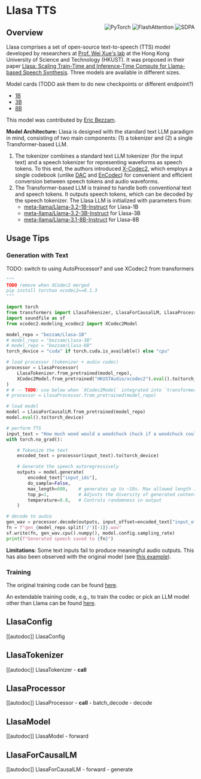 <!--Copyright 2025 The HuggingFace Team. All rights reserved.

Licensed under the Apache License, Version 2.0 (the "License"); you may not use this file except in compliance with
the License. You may obtain a copy of the License at

http://www.apache.org/licenses/LICENSE-2.0

Unless required by applicable law or agreed to in writing, software distributed under the License is distributed on
an "AS IS" BASIS, WITHOUT WARRANTIES OR CONDITIONS OF ANY KIND, either express or implied. See the License for the
specific language governing permissions and limitations under the License.

⚠️ Note that this file is in Markdown but contain specific syntax for our doc-builder (similar to MDX) that may not be
rendered properly in your Markdown viewer.

-->

# Llasa TTS

<div style="float: right;">
    <div class="flex flex-wrap space-x-1">
        <img alt="PyTorch" src="https://img.shields.io/badge/PyTorch-DE3412?style=flat&logo=pytorch&logoColor=white">
        <img alt="FlashAttention" src="https://img.shields.io/badge/%E2%9A%A1%EF%B8%8E%20FlashAttention-eae0c8?style=flat">
        <img alt="SDPA" src="https://img.shields.io/badge/SDPA-DE3412?style=flat&logo=pytorch&logoColor=white">
    </div>
</div>

## Overview

Llasa comprises a set of open-source text-to-speech (TTS) model developed by researchers at [Prof. Wei Xue's lab](https://huggingface.co/HKUSTAudio) at the Hong Kong University of Science and Technology (HKUST).
It was proposed in their paper [Llasa: Scaling Train-Time and Inference-Time Compute for Llama-based Speech Synthesis](https://huggingface.co/papers/2502.04128).
Three models are available in different sizes.

Model cards (TODO ask them to do new checkpoints or different endpoint?)
- [1B](https://huggingface.co/HKUSTAudio/Llasa-1B)
- [3B](https://huggingface.co/HKUSTAudio/Llasa-3B)
- [8B](https://huggingface.co/HKUSTAudio/Llasa-8B)

This model was contributed by [Eric Bezzam](https://huggingface.co/bezzam).

**Model Architecture:**
Llasa is designed with the standard text LLM paradigm in mind, consisting of two main components: (1) a tokenizer and (2) a single Transformer-based LLM.

1. The tokenizer combines a standard text LLM tokenizer (for the input text) and a speech tokenizer for representing waveforms as speech tokens. To this end, the authors introduced [X-Codec2](./xcodec2), which employs a single codebook (unlike [DAC](./dac) and [EnCodec](./encodec)) for convenient and efficient conversion between speech tokens and audio waveforms.
2. The Transformer-based LLM is trained to handle both conventional text and speech tokens. It outputs speech tokens, which can be decoded by the speech tokenizer. The Llasa LLM is initialized with parameters from:
   - [meta-llama/Llama-3.2-1B-Instruct](https://huggingface.co/meta-llama/Llama-3.2-1B-Instruct) for Llasa-1B  
   - [meta-llama/Llama-3.2-3B-Instruct](https://huggingface.co/meta-llama/Llama-3.2-3B-Instruct) for Llasa-3B  
   - [meta-llama/Llama-3.1-8B-Instruct](https://huggingface.co/meta-llama/Llama-3.1-8B-Instruct) for Llasa-8B

## Usage Tips

### Generation with Text

TODO: switch to using AutoProcessor? and use XCodec2 from transformers

```python
"""
TODO remove when XCodec2 merged
pip install torchao xcodec2==0.1.3
"""

import torch
from transformers import LlasaTokenizer, LlasaForCausalLM, LlasaProcessor
import soundfile as sf
from xcodec2.modeling_xcodec2 import XCodec2Model

model_repo = "bezzam/Llasa-1B"
# model_repo = "bezzam/Llasa-3B"
# model_repo = "bezzam/Llasa-8B"
torch_device = "cuda" if torch.cuda.is_available() else "cpu"

# load processor (tokenizer + audio codec)
processor = LlasaProcessor(
    LlasaTokenizer.from_pretrained(model_repo),
    XCodec2Model.from_pretrained("HKUSTAudio/xcodec2").eval().to(torch_device)
)
# # -- TODO: use below when `XCodec2Model` integrated into `transformers`
# processor = LlasaProcessor.from_pretrained(model_repo)

# load model
model = LlasaForCausalLM.from_pretrained(model_repo)
model.eval().to(torch_device)

# perform TTS
input_text = "How much wood would a woodchuck chuck if a woodchuck could chuck speech tokens?"
with torch.no_grad():

    # Tokenize the text
    encoded_text = processor(input_text).to(torch_device)

    # Generate the speech autoregressively
    outputs = model.generate(
        encoded_text["input_ids"],
        do_sample=False,
        max_length=600,    # generates up to ~10s. Max allowed length is 2048, as Llasa was trained with max length 2048
        top_p=1,           # Adjusts the diversity of generated content
        temperature=0.8,   # Controls randomness in output
    )

# decode to audio
gen_wav = processor.decode(outputs, input_offset=encoded_text["input_offset"])
fn = f"gen_{model_repo.split('/')[-1]}.wav"
sf.write(fn, gen_wav.cpu().numpy(), model.config.sampling_rate)
print(f"Generated speech saved to {fn}")
```

**Limitations**: Some text inputs fail to produce meaningful audio outputs. This has also been observed with the original model (see [this example](https://gist.github.com/ebezzam/1863ec8eb7ec4afff02c26bdcb7691f9#file-breaking_example-py)).


### Training

The original training code can be found [here](https://github.com/zhenye234/LLaSA_training).

An extendable training code, e.g., to train the codec or pick an LLM model other than Llama can be found [here](https://github.com/inworld-ai/tts).


## LlasaConfig

[[autodoc]] LlasaConfig

## LlasaTokenizer

[[autodoc]] LlasaTokenizer
    - __call__

## LlasaProcessor

[[autodoc]] LlasaProcessor
    - __call__
    - batch_decode
    - decode

## LlasaModel

[[autodoc]] LlasaModel
    - forward

## LlasaForCausalLM

[[autodoc]] LlasaForCausalLM
    - forward
    - generate
